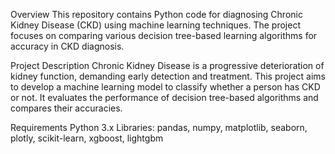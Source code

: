 Overview
This repository contains Python code for diagnosing Chronic Kidney Disease (CKD) using machine learning techniques. The project focuses on comparing various decision tree-based learning algorithms for accuracy in CKD diagnosis.

Project Description
Chronic Kidney Disease is a progressive deterioration of kidney function, demanding early detection and treatment. This project aims to develop a machine learning model to classify whether a person has CKD or not. It evaluates the performance of decision tree-based algorithms and compares their accuracies.

Requirements
Python 3.x
Libraries: pandas, numpy, matplotlib, seaborn, plotly, scikit-learn, xgboost, lightgbm